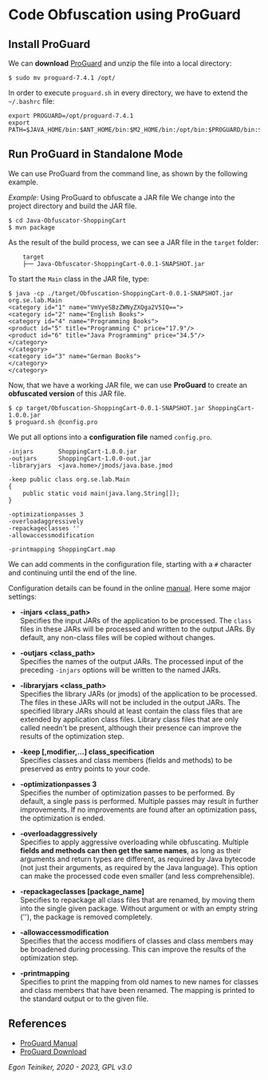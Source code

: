 # Code Obfuscation using ProGuard

## Install ProGuard 
We can **download** [ProGuard](https://github.com/Guardsquare/proguard/releases) 
and unzip the file into a local directory:
```
$ sudo mv proguard-7.4.1 /opt/
```

In order to execute `proguard.sh` in every directory, we have to extend the `~/.bashrc` file:
```
export PROGUARD=/opt/proguard-7.4.1
export PATH=$JAVA_HOME/bin:$ANT_HOME/bin:$M2_HOME/bin:/opt/bin:$PROGUARD/bin:$PATH
```

## Run ProGuard in Standalone Mode
We can use ProGuard from the command line, as shown by the following example.

_Example_: Using ProGuard to obfuscate a JAR file
We change into the project directory and build the JAR file.
```
$ cd Java-Obfuscator-ShoppingCart
$ mvn package
```
As the result of the build process, we can see a JAR file in the `target` folder:
```
    target
    ├── Java-Obfuscator-ShoppingCart-0.0.1-SNAPSHOT.jar
```

To start the `Main` class in the JAR file, type:
```
$ java -cp ./target/Obfuscation-ShoppingCart-0.0.1-SNAPSHOT.jar org.se.lab.Main
<category id="1" name="VmVyeSBzZWNyZXQga2V5IQ==">
<category id="2" name="English Books">
<category id="4" name="Programming Books">
<product id="5" title="Programming C" price="17.9"/>
<product id="6" title="Java Programming" price="34.5"/>
</category>
</category>
<category id="3" name="German Books">
</category>
</category>
```

Now, that we have a working JAR file, we can use **ProGuard** to create an **obfuscated version** of this JAR file.
```
$ cp target/Obfuscation-ShoppingCart-0.0.1-SNAPSHOT.jar ShoppingCart-1.0.0.jar
$ proguard.sh @config.pro
```

We put all options into a **configuration file** named `config.pro`.
```
-injars       ShoppingCart-1.0.0.jar
-outjars      ShoppingCart-1.0.0-out.jar
-libraryjars  <java.home>/jmods/java.base.jmod

-keep public class org.se.lab.Main
{
    public static void main(java.lang.String[]);
}

-optimizationpasses 3
-overloadaggressively
-repackageclasses ''
-allowaccessmodification

-printmapping ShoppingCart.map
```

We can add comments in the configuration file, starting with a `#` character and continuing until the end of the line.

Configuration details can be found in the online [manual](https://www.guardsquare.com/manual/configuration/usage).
Here some major settings:

* **-injars <class_path>** \
    Specifies the input JARs of the 
    application to be processed. The `class` files in these JARs will be processed and written to the output JARs. 
    By default, any non-class files will be copied without changes.
    
* **-outjars <class_path>** \
    Specifies the names of the output JARs. 
    The processed input of the preceding `-injars` options will be written to the named JARs. 

* **-libraryjars <class_path>** \
    Specifies the library JARs (or jmods) of the application to be processed. 
    The files in these JARs will not be included in the output JARs. 
    The specified library JARs should at least contain the class files that are extended by application class files. 
    Library class files that are only called needn't be present, although their presence can improve the results of the 
    optimization step.     

* **-keep [,modifier,...] class_specification**\
    Specifies classes and class members (fields and methods) to be preserved as entry points to your code. 

* **-optimizationpasses 3**\
    Specifies the number of optimization passes to be performed. 
    By default, a single pass is performed. Multiple passes may result in further improvements. 
    If no improvements are found after an optimization pass, the optimization is ended.
    
* **-overloadaggressively**\
    Specifies to apply aggressive overloading while obfuscating. 
    Multiple **fields and methods can then get the same names**, as long as their arguments and return types 
    are different, as required by Java bytecode (not just their arguments, as required by the Java language). 
    This option can make the processed code even smaller (and less comprehensible). 
        
* **-repackageclasses [package_name]**\
    Specifies to repackage all class files that are renamed, by moving them into the single given package. 
    Without argument or with an empty string (''), the package is removed completely. 
    
* **-allowaccessmodification**\
    Specifies that the access modifiers of classes and class members may be broadened during processing. 
    This can improve the results of the optimization step.             

* **-printmapping**\
    Specifies to print the mapping from old names to new names for classes and class members that have been renamed. 
    The mapping is printed to the standard output or to the given file.
    

## References
* [ProGuard Manual](https://www.guardsquare.com/manual/home)
* [ProGuard Download](https://github.com/Guardsquare/proguard/releases)

*Egon Teiniker, 2020 - 2023, GPL v3.0* 
